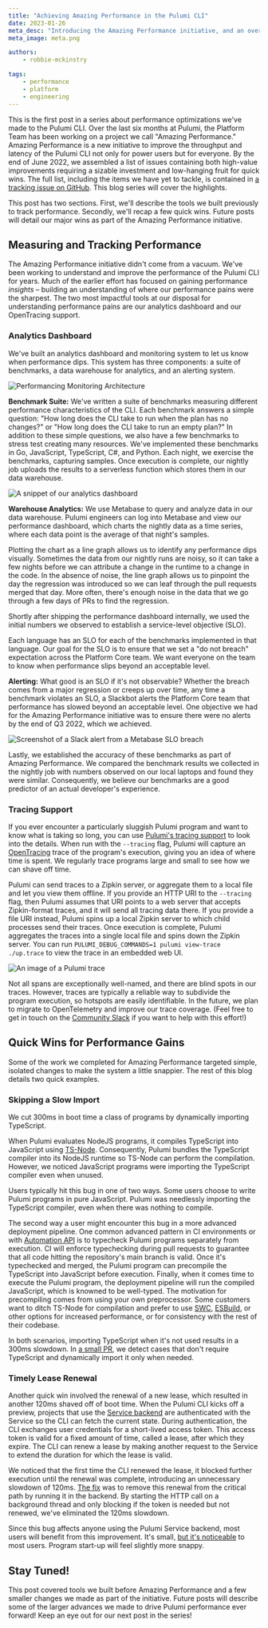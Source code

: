 ```yaml
---
title: "Achieving Amazing Performance in the Pulumi CLI"
date: 2023-01-26
meta_desc: "Introducing the Amazing Performance initiative, and an overview of performance tooling we've developed for Pulumi."
meta_image: meta.png

authors:
    - robbie-mckinstry

tags:
    - performance
    - platform
    - engineering
---
```


This is the first post in a series about performance optimizations we've made to the Pulumi CLI. Over the last six months at Pulumi, the Platform Team has been working on a project we call "Amazing Performance." Amazing Performance is a new initiative to improve the throughput and latency of the Pulumi CLI not only for power users but for everyone. By the end of June 2022, we assembled a list of issues containing both high-value improvements requiring a sizable investment and low-hanging fruit for quick wins. The full list, including the items we have yet to tackle, is contained in [a tracking issue on GitHub](https://github.com/pulumi/pulumi/issues/11598). This blog series will cover the highlights.

<!--more-->

This post has two sections. First, we'll describe the tools we built previously to track performance. Secondly, we'll recap a few quick wins. Future posts will detail our major wins as part of the Amazing Performance initiative.

## Measuring and Tracking Performance

The Amazing Performance initiative didn't come from a vacuum. We've been working to understand and improve the performance of the Pulumi CLI for years. Much of the earlier effort has focused on gaining performance *insights* – building an understanding of where our performance pains were the sharpest. The two most impactful tools at our disposal for understanding performance pains are our analytics dashboard and our OpenTracing support.

### Analytics Dashboard

We've built an analytics dashboard and monitoring system to let us know when performance dips. This system has three components: a suite of benchmarks, a data warehouse for analytics, and an alerting system.

![Performancing Monitoring Architecture](architecture.svg)

**Benchmark Suite:** We've written a suite of benchmarks measuring different performance characteristics of the CLI. Each benchmark answers a simple question: "How long does the CLI take to run when the plan has no changes?" or "How long does the CLI take to run an empty plan?" In addition to these simple questions, we also have a few benchmarks to stress test creating many resources. We've implemented these benchmarks in Go, JavaScript, TypeScript, C#, and Python. Each night, we exercise the benchmarks, capturing samples. Once execution is complete, our nightly job uploads the results to a serverless function which stores them in our data warehouse.

![A snippet of our analytics dashboard](analytics-dashboard.jpg)

**Warehouse Analytics:** We use Metabase to query and analyze data in our data warehouse. Pulumi engineers can log into Metabase and view our performance dashboard, which charts the nightly data as a time series, where each data point is the average of that night's samples.

Plotting the chart as a line graph allows us to identify any performance dips visually. Sometimes the data from our nightly runs are noisy, so it can take a few nights before we can attribute a change in the runtime to a change in the code. In the absence of noise, the line graph allows us to pinpoint the day the regression was introduced so we can leaf through the pull requests merged that day. More often, there's enough noise in the data that we go through a few days of PRs to find the regression.

Shortly after shipping the performance dashboard internally, we used the initial numbers we observed to establish a service-level objective (SLO).

Each language has an SLO for each of the benchmarks implemented in that language. Our goal for the SLO is to ensure that we set a "do not breach" expectation across the Platform Core team. We want everyone on the team to know when performance slips beyond an acceptable level.

**Alerting:** What good is an SLO if it's not observable? Whether the breach comes from a major regression or creeps up over time, any time a benchmark violates an SLO, a Slackbot alerts the Platform Core team that performance has slowed beyond an acceptable level. One objective we had for the Amazing Performance initiative was to ensure there were no alerts by the end of Q3 2022, which we achieved.

![Screenshot of a Slack alert from a Metabase SLO breach](metabot.jpg)

Lastly, we established the accuracy of these benchmarks as part of Amazing Performance. We compared the benchmark results we collected in the nightly job with numbers observed on our local laptops and found they were similar. Consequently, we believe our benchmarks are a good predictor of an actual developer's experience.

### Tracing Support

If you ever encounter a particularly sluggish Pulumi program and want to know what is taking so long, you can use [Pulumi's tracing support](https://www.pulumi.com/docs/support/troubleshooting/#tracing) to look into the details. When run with the `--tracing` flag, Pulumi will capture an [OpenTracing](https://opentracing.io/) trace of the program's execution, giving you an idea of where time is spent. We regularly trace programs large and small to see how we can shave off time.

Pulumi can send traces to a Zipkin server, or aggregate them to a local file and let you view them offline. If you provide an HTTP URI to the `--tracing` flag, then Pulumi assumes that URI points to a web server that accepts Zipkin-format traces, and it will send all tracing data there. If you provide a file URI instead, Pulumi spins up a local Zipkin server to which child processes send their traces. Once execution is complete, Pulumi aggregates the traces into a single local file and spins down the Zipkin server. You can run `PULUMI_DEBUG_COMMANDS=1 pulumi view-trace ./up.trace` to view the trace in an embedded web UI.

![An image of a Pulumi trace](appdash.jpg)

Not all spans are exceptionally well-named, and there are blind spots in our traces. However, traces are typically a reliable way to subdivide the program execution, so hotspots are easily identifiable. In the future, we plan to migrate to OpenTelemetry and improve our trace coverage. (Feel free to get in touch on the [Community Slack](https://slack.pulumi.com/) if you want to help with this effort!)

## Quick Wins for Performance Gains

Some of the work we completed for Amazing Performance targeted simple, isolated changes to make the system a little snappier. The rest of this blog details two quick examples.

### Skipping a Slow Import

We cut 300ms in boot time a class of programs by dynamically importing TypeScript.

When Pulumi evaluates NodeJS programs, it compiles TypeScript into JavaScript using [TS-Node](https://www.npmjs.com/package/ts-node). Consequently, Pulumi bundles the TypeScript compiler into its NodeJS runtime so TS-Node can perform the compilation. However, we noticed JavaScript programs were importing the TypeScript compiler even when unused.

Users typically hit this bug in one of two ways. Some users choose to write Pulumi programs in pure JavaScript. Pulumi was needlessly importing the TypeScript compiler, even when there was nothing to compile.

The second way a user might encounter this bug in a more advanced deployment pipeline. One common advanced pattern in CI environments or with [Automation API](https://www.pulumi.com/docs/guides/automation-api/) is to typecheck Pulumi programs separately from execution. CI will enforce typechecking during pull requests to guarantee that all code hitting the repository's main branch is valid. Once it's typechecked and merged, the Pulumi program can precompile the TypeScript into JavaScript before execution. Finally, when it comes time to execute the Pulumi program, the deployment pipeline will run the compiled JavaScript, which is knowned to be well-typed. The motivation for precompiling comes from using your own preprocessor. Some customers want to ditch TS-Node for compilation and prefer to use [SWC](https://swc.rs/), [ESBuild](https://esbuild.github.io/), or other options for increased performance, or for consistency with the rest of their codebase.

In both scenarios, importing TypeScript when it's not used results in a 300ms slowdown. In [a small PR](https://github.com/pulumi/pulumi/pull/10214), we detect cases that don't require TypeScript and dynamically import it only when needed.

### Timely Lease Renewal

Another quick win involved the renewal of a new lease, which resulted in another 120ms shaved off of boot time. When the Pulumi CLI kicks off a preview, projects that use the [Service backend](https://www.pulumi.com/docs/intro/concepts/state/#pulumi-service-backend) are authenticated with the Service so the CLI can fetch the current state. During authentication, the CLI exchanges user credentials for a short-lived access token. This access token is valid for a fixed amount of time, called a lease, after which they expire. The CLI can renew a lease by making another request to the Service to extend the duration for which the lease is valid.

We noticed that the first time the CLI renewed the lease, it blocked further execution until the renewal was complete, introducing an unnecessary slowdown of 120ms. [The fix](https://github.com/pulumi/pulumi/pull/10462) was to remove this renewal from the critical path by running it in the backend. By starting the HTTP call on a background thread and only blocking if the token is needed but not renewed, we've eliminated the 120ms slowdown.

Since this bug affects anyone using the Pulumi Service backend, most users will benefit from this improvement. It's small, [but it's noticeable](https://link.springer.com/chapter/10.1007/978-3-319-58475-1_4) to most users. Program start-up will feel slightly more snappy.

## Stay Tuned!

This post covered tools we built before Amazing Performance and a few smaller changes we made as part of the initiative. Future posts will describe some of the larger advances we made to drive Pulumi performance ever forward! Keep an eye out for our next post in the series!
